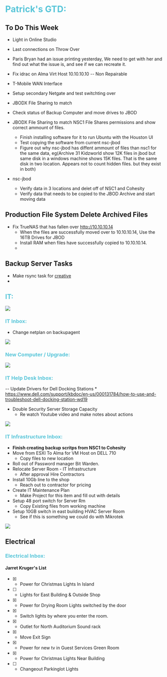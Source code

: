 # <span style="color:#5AC6D9"> Patrick's GTD: </span>

## To Do This Week
* Light in Online Studio
* Last connections on Throw Over
* Paris Bryan had an issue printing yesterday, We need to get with her and find out what the issue is, and see if we can recreate it.
* Fix idrac on Alma Virt Host 10.10.10.10 -- Non Repairable
* T-Mobile WAN Interface
* Setup secondary Netgate and test switchting over
* JBODX File Sharing to match 
* Check status of Backup Computer and move drives to JBOD
* JBODX File Sharing to match NSC1 File Shares permissions and show correct ammount of files.
    * Finish installing software for it to run Ubuntu with the Houston UI
    * Test copying the software from current nsc-jbod
    * Figure out why nsc-jbod has diffent ammount of files than nsc1 for the same data, eg(Archive 31 Kidzworld show 12K files in jbod but same disk in a windows machine shows 15K files.  That is the same disk in two location.  Appears not to count hidden files.  but they exist in both)
     


* nsc-jbod
    * Verify data in 3 locations and delet off of NSC1 and Cohesity
    * Verify data that needs to be copied to the JBOD Archive and start moving data
## Production File System Delete Archived Files
*  Fix TrueNAS that has fallen over http://10.10.10.14
    *  When the files are successfully moved over to 10.10.10.14, Use the 16TB Drives for JBOD
    *  Install RAM when files have successfully copied to 10.10.10.14.
    *        

## Backup Server Tasks

* Make rsync task for [creative](https://10.10.10.95)
* 

## <span style="color:#5AC6D9">**IT:** </span> 
![](https://nsc-hd.nscsite.org/uploads/c756fbbc-c8da-48a1-a1f2-2e40240492ff.svg)

### <span style="color:#5AC6D9">**IT Inbox:**</span> 
- Change netplan on backupagent


<div style="page-break-before: always;"></div> 

![](https://nsc-hd.nscsite.org/uploads/c756fbbc-c8da-48a1-a1f2-2e40240492ff.svg)
### <span style="color:#5AC6D9">**New Computer / Upgrade:**</span> 


![](https://nsc-hd.nscsite.org/uploads/c756fbbc-c8da-48a1-a1f2-2e40240492ff.svg)
### <span style="color:#5AC6D9">**IT Help Desk Inbox:**</span> 
-- Update Drivers for Dell Docking Stations
    * https://www.dell.com/support/kbdoc/en-us/000131784/how-to-use-and-troubleshoot-dell-docking-station-wd19
- Double Security Server Storage Capacity
    * Re watch Youtube video and make notes about actions

![](https://nsc-hd.nscsite.org/uploads/c756fbbc-c8da-48a1-a1f2-2e40240492ff.svg)
### <span style="color:#5AC6D9">**IT Infrastructure Inbox:**</span> 
- **Finish creating backup scritps from NSC1 to Cohesity**
- Move from ESXI To Alma for VM Host on DELL 710
    * Copy files to new location
- Roll out of Password manager Bit Warden.
- Relocate Server Room - IT Infrastructure
    * After approval Hire Contractors
- Install 10Gb line to the shop
    * Reach out to contractor for pricing
- Create IT Maintenance Plan
    * Make Project for this item and fill out with details
- Setup 48 port switch for Server Rm
    * Copy Existing files from working machine
- Setup 10GB switch in east building HVAC Server Room
    * See if this is something we could do with Mikrotek


![](https://nsc-hd.nscsite.org/uploads/c756fbbc-c8da-48a1-a1f2-2e40240492ff.svg)
## Electrical
### <span style="color:#5AC6D9">**Electrical Inbox:**</span> 



#### Jarret Kruger's List 
- [x] - Power for Christmas Lights In Island
- [ ] - Lights for East Building & Outside Shop
- [x] - Power for Drying Room Lights switched by the door
- [x] - Switch lights by where you enter the room.
- [x] - Outlet for North Auditorium Sound rack
- [x] - Move Exit Sign
- [x] - Power for new tv in Guest Services Green Room
- [x] - Power for Christmas Lights Near Building
- [ ] - Changeout Parkinglot Lights 


